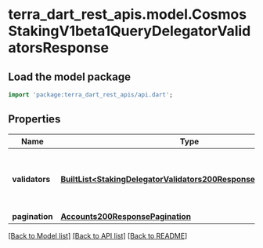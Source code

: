 # terra_dart_rest_apis.model.CosmosStakingV1beta1QueryDelegatorValidatorsResponse

## Load the model package
```dart
import 'package:terra_dart_rest_apis/api.dart';
```

## Properties
Name | Type | Description | Notes
------------ | ------------- | ------------- | -------------
**validators** | [**BuiltList&lt;StakingDelegatorValidators200ResponseValidatorsInner&gt;**](StakingDelegatorValidators200ResponseValidatorsInner.md) | validators defines the the validators' info of a delegator. | [optional] 
**pagination** | [**Accounts200ResponsePagination**](Accounts200ResponsePagination.md) |  | [optional] 

[[Back to Model list]](../README.md#documentation-for-models) [[Back to API list]](../README.md#documentation-for-api-endpoints) [[Back to README]](../README.md)


